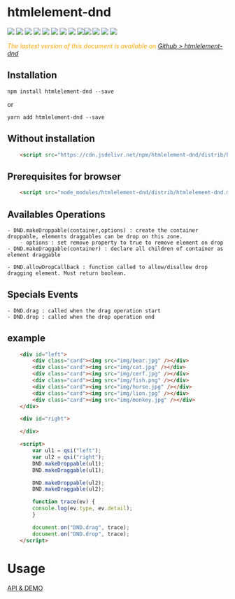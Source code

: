  # htmlelement-dnd
 
  <div style="display:inline">
    <a target="_blank" title="build" href="https://travis-ci.org/Sylvain59650/htmlelement-dnd"><img src="https://travis-ci.org/Sylvain59650/htmlelement-dnd.png?branch=master" /></a>
    <a target="_blank" title="version" href="https://www.npmjs.com/package/htmlelement-dnd"><img src="https://img.shields.io/npm/v/htmlelement-dnd.svg" /></a>
    <a target="_blank" title="package" href="https://github.com/Sylvain59650/htmlelement-dnd"><img src="https://img.shields.io/github/package-json/v/Sylvain59650/htmlelement-dnd.svg" /></a>
    <a target="_blank" title="dependencies" href="https://david-dm.org/Sylvain59650/htmlelement-dnd"><img src="https://img.shields.io/david/Sylvain59650/htmlelement-dnd.svg" /></a>
    <a target="_blank" title="dependencies graph" href="http://npm.anvaka.com/#/view/2d/htmlelement-dnd"><img src="https://img.shields.io/badge/dependencies-graph-blue.svg" /></a>
    <img src="https://img.shields.io/bundlephobia/min/htmlelement-dnd.svg" />
    <img src="https://img.shields.io/badge/eslint-ok-blue.svg" />
    <a target="_blank" title="tests" href="https://sylvain59650.github.io/htmlelement-dnd/"><img src="https://img.shields.io/badge/tests-passing-brightgreen.svg" /></a>
    <a href="https://codeclimate.com/github/Sylvain59650/htmlelement-dnd/maintainability"><img src="https://api.codeclimate.com/v1/badges/0758766d5576a6488588/maintainability" /></a><a target="_blank" title="downloads" href="https://www.jsdelivr.com/package/npm/htmlelement-dnd"><img src="https://data.jsdelivr.com/v1/package/npm/htmlelement-dnd/badge" /></a>
    <a target="_blank" title="cdn" href="https://cdn.jsdelivr.net/npm/htmlelement-dnd/distrib/htmlelement-dnd.min.js"><img src="https://img.shields.io/badge/cdn-jsdeliv-black.svg" /></a>
    <img src="https://img.shields.io/npm/l/htmlelement-dnd.svg" />
    <img src="https://hits.dwyl.com/Sylvain59650/htmlelement-dnd.svg" />
  </div>
 
 
 <div class="Note" style="color:orange;font-style:italic">
 
The lastest version of this document is available on [Github > htmlelement-dnd](https://github.com/Sylvain59650/htmlelement-dnd/blob/master/README.md)
</div>

## Installation

    npm install htmlelement-dnd --save

or

    yarn add htmlelement-dnd --save

## Without installation
```html
    <script src="https://cdn.jsdelivr.net/npm/htmlelement-dnd/distrib/htmlelement-dnd.min.js"></script>
```

## Prerequisites for browser
```html
    <script src="node_modules/htmlelement-dnd/distrib/htmlelement-dnd.min.js"></script>
```

## Availables Operations

    - DND.makeDroppable(container,options) : create the container droppable, elements draggables can be drop on this zone. 
        - options : set remove property to true to remove element on drop 
    - DND.makeDraggable(container) : declare all children of container as element draggable

    - DND.allowDropCallback : function called to allow/disallow drop dragging element. Must return boolean.



## Specials Events
    - DND.drag : called when the drag operation start
    - DND.drop : called when the drop operation end


## example 
```html
    <div id="left">
        <div class="card"><img src="img/bear.jpg" /></div>
        <div class="card"><img src="img/cat.jpg" /></div>
        <div class="card"><img src="img/cerf.jpg" /></div>
        <div class="card"><img src="img/fish.png" /></div>
        <div class="card"><img src="img/horse.jpg" /></div>
        <div class="card"><img src="img/lion.jpg" /></div>
        <div class="card"><img src="img/monkey.jpg" /></div>
    </div>

    <div id="right">

    </div>

    <script>
        var ul1 = qsi("left");
        var ul2 = qsi("right");
        DND.makeDroppable(ul1);
        DND.makeDraggable(ul1);

        DND.makeDroppable(ul2);
        DND.makeDraggable(ul2);

        function trace(ev) {
        console.log(ev.type, ev.detail);
        }

        document.on("DND.drag", trace);
        document.on("DND.drop", trace);
    </script>
```


# Usage
  <a href="https://sylvain59650.github.io/htmlelement-dnd/">API &amp; DEMO</a>
